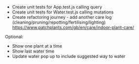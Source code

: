 - Create unit tests for App.test.js calling query
- Create unit tests for Water.test.js calling mutations
- Create refactoring journey - add another care log (cleaning/pruning/repotting/fertilising/lighting)
  https://www.patchplants.com/gb/en/care/indoor-plant-care/

Optional:
- Show one plant at a time
- Show last water time
- Update water pop up to include suggested way to water
